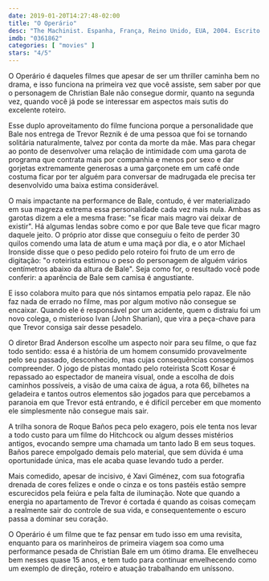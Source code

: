 ```yaml
---
date: 2019-01-20T14:27:48-02:00
title: "O Operário"
desc: "The Machinist. Espanha, França, Reino Unido, EUA, 2004. Escrito por Scott Kosar, dirigido por Brad Anderson. Com Christian Bale como Trevor Reznik, Jennifer Jason Leigh como Stevie, Aitana Sánchez-Gijón como Marie, John Sharian como Ivan."
imdb: "0361862"
categories: [ "movies" ]
stars: "4/5"
---
```

O Operário é daqueles filmes que apesar de ser um thriller caminha bem no drama, e isso funciona na primeira vez que você assiste, sem saber por que o personagem de Christian Bale não consegue dormir, quanto na segunda vez, quando você já pode se interessar em aspectos mais sutis do excelente roteiro.

Esse duplo aproveitamento do filme funciona porque a personalidade que Bale nos entrega de Trevor Reznik é de uma pessoa que foi se tornando solitária naturalmente, talvez por conta da morte da mãe. Mas para chegar ao ponto de desenvolver uma relação de intimidade com uma garota de programa que contrata mais por companhia e menos por sexo e dar gorjetas extremamente generosas a uma garçonete em um café onde costuma ficar por ter alguém para conversar de madrugada ele precisa ter desenvolvido uma baixa estima considerável.

O mais impactante na performance de Bale, contudo, é ver materializado em sua magreza extrema essa personalidade cada vez mais nula. Ambas as garotas dizem a ele a mesma frase: "se ficar mais magro vai deixar de existir". Há algumas lendas sobre como e por que Bale teve que ficar magro daquele jeito. O próprio ator disse que conseguiu o feito de perder 30 quilos comendo uma lata de atum e uma maçã por dia, e o ator Michael Ironside disse que o peso pedido pelo roteiro foi fruto de um erro de digitação: "o roteirista estimou o peso do personagem de alguém vários centímetros abaixo da altura de Bale". Seja como for, o resultado você pode conferir: a aparência de Bale sem camisa é angustiante.

E isso colabora muito para que nós sintamos empatia pelo rapaz. Ele não faz nada de errado no filme, mas por algum motivo não consegue se encaixar. Quando ele é responsável por um acidente, quem o distraiu foi um novo colega, o misterioso Ivan (John Sharian), que vira a peça-chave para que Trevor consiga sair desse pesadelo.

O diretor Brad Anderson escolhe um aspecto noir para seu filme, o que faz todo sentido: essa é a história de um homem consumido provavelmente pelo seu passado, desconhecido, mas cujas consequências conseguimos compreender. O jogo de pistas montado pelo roteirista Scott Kosar é repassado ao espectador de maneira visual, onde a escolha de dois caminhos possíveis, a visão de uma caixa de água, a rota 66, bilhetes na geladeira e tantos outros elementos são jogados para que percebamos a paranoia em que Trevor está entrando, e é difícil perceber em que momento ele simplesmente não consegue mais sair.

A trilha sonora de Roque Baños peca pelo exagero, pois ele tenta nos levar a todo custo para um filme do Hitchcock ou algum desses mistérios antigos, evocando sempre uma chamada um tanto lado B em seus toques. Baños parece empolgado demais pelo material, que sem dúvida é uma oportunidade única, mas ele acaba quase levando tudo a perder.

Mais comedido, apesar de incisivo, é Xavi Giménez, com sua fotografia drenada de cores felizes e onde o cinza e os tons pastéis estão sempre escurecidos pela feiúra e pela falta de iluminação. Note que quando a energia no apartamento de Trevor é cortada é quando as coisas começam a realmente sair do controle de sua vida, e consequentemente o escuro passa a dominar seu coração.

O Operário é um filme que te faz pensar em tudo isso em uma revisita, enquanto para os marinheiros de primeira viagem soa como uma performance pesada de Christian Bale em um ótimo drama. Ele envelheceu bem nesses quase 15 anos, e tem tudo para continuar envelhecendo como um exemplo de direção, roteiro e atuação trabalhando em uníssono.
